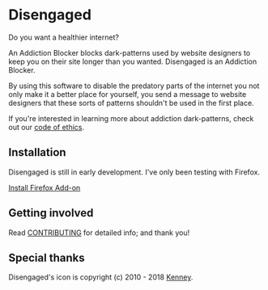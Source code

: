# Disengaged

Do you want a healthier internet?

An Addiction Blocker blocks dark-patterns used by website designers to keep you on their site longer than you wanted. Disengaged is an Addiction Blocker.

By using this software to disable the predatory parts of the internet you not only make it a better place for yourself, you send a message to website designers that these sorts of patterns shouldn't be used in the first place.

If you're interested in learning more about addiction dark-patterns, check out our [code of ethics](CODE_OF_ETHICS.md).

## Installation

Disengaged is still in early development. I've only been testing with Firefox.

[Install Firefox Add-on](https://addons.mozilla.org/en-US/firefox/addon/disengaged/)

## Getting involved

Read [CONTRIBUTING](CONTRIBUTING.md) for detailed info; and thank you!

## Special thanks

Disengaged's icon is copyright (c) 2010 - 2018 [Kenney](https://kenney.nl).